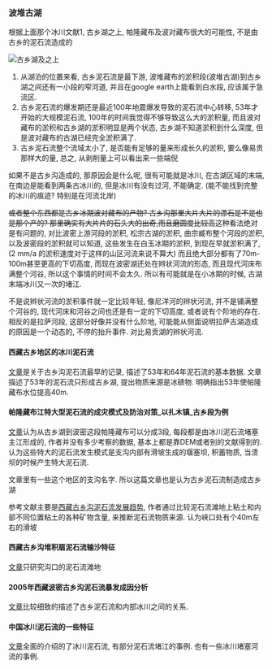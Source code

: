 <!--glacier-ref-->
### 波堆古湖

根据上面那个冰川文献1, 古乡湖之上, 帕隆藏布及波对藏布很大的可能性, 不是由古乡的泥石流造成的

![古乡湖及之上](古乡.png)

1. 从湖泊的位置来看, 古乡泥石流是最下游, 波堆藏布的淤积段(波堆古湖)到古乡湖之间还有一小段的窄河道, 并且在google earth上能看到白水段, 应该属于急流区.
1. 古乡泥石流的爆发期还是最近100年地震爆发导致的泥石流中心转移, 53年才开始的大规模泥石流, 100年的时间我觉得不够导致这么大的淤积量, 而且波对藏布的淤积和古乡湖的淤积明显是两个状态, 古乡湖不知道淤积到什么深度, 但是波对藏布的古湖已经完全淤积满了.
1. 古乡泥石流整个流域太小了, 是否能有足够的量来形成长久的淤积, 要么像易贡那样大的量, 总之, 从剥削量上可以看出来一些端倪

如果不是古乡沟造成的, 那原因会是什么呢, 很有可能就是冰川, 在古湖区域的末端, 在南边是能看到两条古冰川的, 但是冰川有没有过河, 不能确定. (能不能找到完整的冰川的痕迹? 特别是在河流北岸)

~~或者整个东西都是古乡冰期波对藏布的产物? 古乡沟那里大片大片的漂石是不是也是那个产的? 那里确实有大片片的石头大的出奇,而且磨圆度比较高~~这种看法绝对是有问题的, 对比波密上游河段的淤积, 松宗古湖的淤积, 曲宗臧布整个河段的淤积, 以及波密段的淤积就可以知道, 这些发生在白玉冰期的淤积, 到现在早就淤积满了,(2 mm/a 的淤积速度对于这样的山区河流来说不算大) 而且绝大部分都有了70m-100m甚至更高的下切高度, 而现在波密湖还处在辫状河流的形态, 而且现代河床布满整个河谷, 所以这个事情的时间不会太久. 所以有可能就是在小冰期的时候, 古湖末端冰川又一次的堵江.

不是说辫状河流的淤积事件就一定比较年轻, 像尼洋河的辫状河流, 并不是铺满整个河谷的, 现代河床和河谷之间也还是有一定的下切高度, 或者说有个阶地的存在. 相反的是拉萨河段, 这部分好像并没有什么阶地, 可能能从侧面说明拉萨古湖造成的原因是一个动态的, 不停的抬升事件. 对比易贡湖的辫状河流.

#### 西藏古乡地区的冰川泥石流

[文章][ref1]是关于古乡沟泥石流最早的记录, 描述了53年和64年泥石流的基本数据. 文章描述了53年的泥石流只形成古乡湖, 提出物质来源是冰碛物. 明确指出53年使帕隆藏布水位提高40m.

#### 帕隆藏布江特大型泥石流的成灾模式及防治对策_以扎木镇_古乡段为例

[文章][ref2]认为从古乡湖到波密这段帕隆藏布可以分成3段, 每段都是由冰川泥石流堵塞主江形成的, 作者并没有多少考察的数据, 基本上都是靠DEM或者别的文献得到的.
认为这些特大的泥石流发生模式是支沟内部有滑坡生成的堰塞坝, 积蓄物质, 当溃坝的时候产生特大泥石流.

文章里有一些这个地区的支沟名字. 所以这篇文章也是认为古乡泥石流制造成古乡湖

参考文献主要是[西藏古乡沟泥石流发展趋势][ref4], 作者通过比较泥石流滩地上粘土和内部不同位置粘土的各种矿物含量, 来推断泥石流物质来源. 认为峡口处有个40m左右的滑坡

#### 西藏古乡沟堆积扇泥石流输沙特征

[文章][ref3]只研究沟口的泥石流滩地

#### 2005年西藏波密古乡沟泥石流暴发成因分析

[文章][ref5]比较细致的描述了古乡泥石流和内部冰川之间的关系.

#### 中国冰川泥石流的一些特征

[文章][ref6]全面的介绍的了冰川泥石流, 有部分泥石流堵江的事例. 也有一些冰川堵塞河流的事例.

[ref1]: 西藏古乡地区的冰川泥石流_施雅风.pdf
[ref2]: 帕隆藏布江特大型泥石流的成灾模式及防治对策_以扎木镇_古乡段为例_曾庆利.pdf
[ref3]: 西藏古乡沟堆积扇泥石流输沙特征_游勇.pdf
[ref4]: 西藏古乡沟泥石流发展趋势_朱平一.pdf
[ref5]: 2005年西藏波密古乡沟泥石流暴发成因分析_鲁安新.pdf
[ref6]: 中国冰川泥石流的一些特征_李鸿琏.pdf
